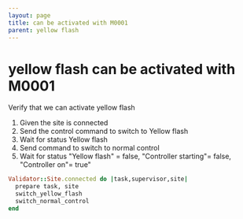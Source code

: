 ```yaml
---
layout: page
title: can be activated with M0001
parent: yellow flash
---
```


# yellow flash can be activated with M0001

Verify that we can activate yellow flash

1. Given the site is connected
2. Send the control command to switch to Yellow flash
3. Wait for status Yellow flash
4. Send command to switch to normal control
5. Wait for status "Yellow flash" = false, "Controller starting"= false, "Controller on"= true"

```ruby
Validator::Site.connected do |task,supervisor,site|
  prepare task, site
  switch_yellow_flash
  switch_normal_control
end
```

